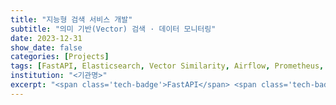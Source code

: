 ```yaml
---
title: "지능형 검색 서비스 개발"
subtitle: "의미 기반(Vector) 검색 · 데이터 모니터링"
date: 2023-12-31
show_date: false
categories: [Projects]
tags: [FastAPI, Elasticsearch, Vector Similarity, Airflow, Prometheus, Grafana, Crawling]
institution: "<기관명>"
excerpt: "<span class='tech-badge'>FastAPI</span> <span class='tech-badge'>Elasticsearch</span> <span class='tech-badge'>Vector</span> <span class='tech-badge'>Airflow</span> <span class='tech-badge'>Prometheus</span> <span class='tech-badge'>Grafana</span>"
---
```

